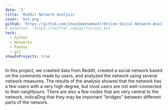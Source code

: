 ```yaml
---
date: '2'
title: 'Reddit Network Analysis'
cover: 'bot.png'
github: 'https://github.com/shoaibmohammed7/Online-Social-Network-Analysis.git'
# external: 'https://twitter.com/girlscript_bot'
tech:
  - Python
  - Networkx
  - Pandas
  - git
showInProjects: true
---
```


In this project, we crawled data from Reddit, created a social network based on the comments made by users, and analyzed the network using several network measures. The results of the analysis showed that the network has a few users with a very high degree, but most users are not well-connected to their neighbours. There are also a few nodes that are very central to the network, indicaDng that they may be important "bridges" between different parts of the network.
